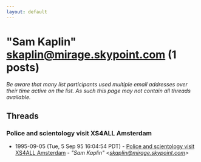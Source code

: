 ```yaml
---
layout: default
---
```


# "Sam Kaplin" <skaplin@mirage.skypoint.com> (1 posts)

_Be aware that many list participants used multiple email addresses over their time active on the list. As such this page may not contain all threads available._

## Threads

### Police and scientology visit XS4ALL Amsterdam
+ 1995-09-05 (Tue, 5 Sep 95 16:04:54 PDT) - [Police and scientology visit XS4ALL Amsterdam](/archive/1995/09/844f94a8141c53401059f6e6e9bdfa3f0a6ddc7cae42df863d8fc06abd977ea2) - _"Sam Kaplin" \<skaplin@mirage.skypoint.com\>_

